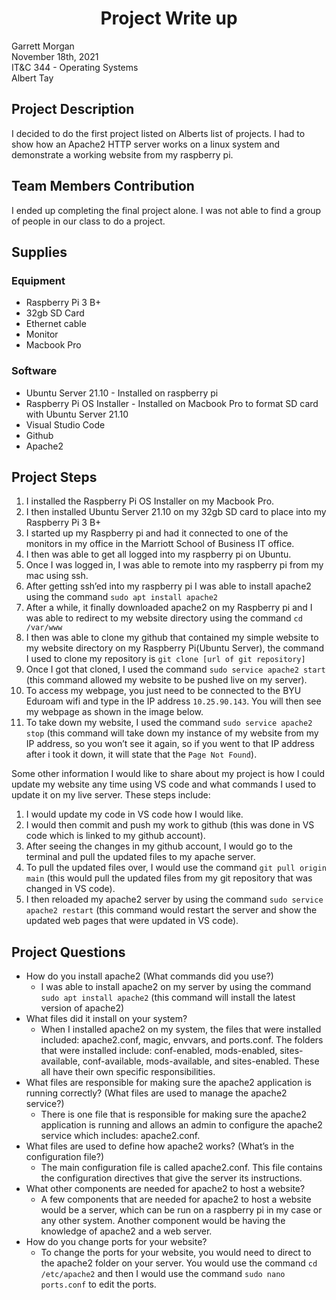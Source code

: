 # <div align="center"> Project Write up
Garrett Morgan <br/>
November 18th, 2021<br/>
IT&C 344 - Operating Systems<br/>
Albert Tay

## Project Description
I decided to do the first project listed on Alberts list of projects. I had to show how an Apache2 HTTP server works on a linux system and demonstrate a working website from my raspberry pi.

## Team Members Contribution
I ended up completing the final project alone. I was not able to find a group of people in our class to do a project.

## Supplies
### Equipment
- Raspberry Pi 3 B+
- 32gb SD Card
- Ethernet cable
- Monitor
- Macbook Pro
### Software
- Ubuntu Server 21.10 - Installed on raspberry pi
- Raspberry Pi OS Installer - Installed on Macbook Pro to format SD card with Ubuntu Server 21.10
- Visual Studio Code
- Github
- Apache2

## Project Steps
1. I installed the Raspberry Pi OS Installer on my Macbook Pro.
2. I then installed Ubuntu Server 21.10 on my 32gb SD card to place into my Raspberry Pi 3 B+
3. I started up my Raspberry pi and had it connected to one of the monitors in my office in the Marriott School of Business IT office. 
4. I then was able to get all logged into my raspberry pi on Ubuntu.
5. Once I was logged in, I was able to remote into my raspberry pi from my mac using ssh.
6. After getting ssh’ed into my raspberry pi I was able to install apache2 using the command `sudo apt install apache2`
7. After a while, it finally downloaded apache2 on my Raspberry pi and I was able to redirect to my website directory using the command `cd /var/www`
8. I then was able to clone my github that contained my simple website to my website directory on my Raspberry Pi(Ubuntu Server), the command I used to clone my repository is `git clone [url of git repository]`
9. Once I got that cloned, I used the command `sudo service apache2 start` (this command allowed my website to be pushed live on my server).
10. To access my webpage, you just need to be connected to the BYU Eduroam wifi and type in the IP address `10.25.90.143`. You will then see my webpage as shown in the image below.
11. To take down my website, I used the command `sudo service apache2 stop` (this command will take down my instance of my website from my IP address, so you won’t see it again, so if you went to that IP address after i took it down, it will state that the `Page Not Found`).

Some other information I would like to share about my project is how I could update my website any time using VS code and what commands I used to update it on my live server. These steps include:
1. I would update my code in VS code how I would like. 
2. I would then commit and push my work to github (this was done in VS code which is linked to my github account).
3. After seeing the changes in my github account, I would go to the terminal and pull the updated files to my apache server. 
4. To pull the updated files over, I would use the command `git pull origin main` (this would pull the updated files from my git repository that was changed in VS code).
5. I then reloaded my apache2 server by using the command `sudo service apache2 restart` (this command would restart the server and show the updated web pages that were updated in VS code).
## Project Questions
- How do you install apache2 (What commands did you use?)
  - I was able to install apache2 on my server by using the command `sudo apt install apache2` (this command will install the latest version of apache2)
- What files did it install on your system?
  - When I installed apache2 on my system, the files that were installed included: apache2.conf, magic, envvars, and ports.conf. The folders that were installed include: conf-enabled, mods-enabled, sites-available, conf-available, mods-available, and sites-enabled. These all have their own specific responsibilities.
- What files are responsible for making sure the apache2 application is running correctly? (What files are used to manage the apache2 service?)
  - There is one file that is responsible for making sure the apache2 application is running and allows an admin to configure the apache2 service which includes: apache2.conf.
- What files are used to define how apache2 works? (What’s in the configuration file?)
  - The main configuration file is called apache2.conf. This file contains the configuration directives that give the server its instructions.
- What other components are needed for apache2 to host a website?
  - A few components that are needed for apache2 to host a website would be a server, which can be run on a raspberry pi in my case or any other system. Another component would be having the knowledge of apache2 and a web server.
- How do you change ports for your website?
  - To change the ports for your website, you would need to direct to the apache2 folder on your server. You would use the command `cd /etc/apache2` and then I would use the command `sudo nano ports.conf` to edit the ports.
